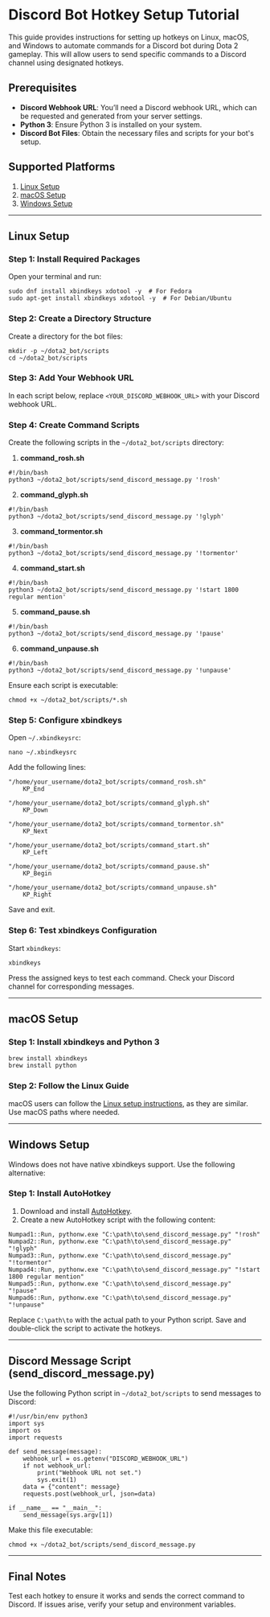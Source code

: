 
# Discord Bot Hotkey Setup Tutorial

This guide provides instructions for setting up hotkeys on Linux, macOS, and Windows to automate commands for a Discord bot during Dota 2 gameplay. This will allow users to send specific commands to a Discord channel using designated hotkeys.

## Prerequisites

- **Discord Webhook URL**: You’ll need a Discord webhook URL, which can be requested and generated from your server settings.
- **Python 3**: Ensure Python 3 is installed on your system.
- **Discord Bot Files**: Obtain the necessary files and scripts for your bot's setup.

## Supported Platforms

1. [Linux Setup](#linux-setup)
2. [macOS Setup](#macos-setup)
3. [Windows Setup](#windows-setup)

---

## Linux Setup

### Step 1: Install Required Packages

Open your terminal and run:

```
sudo dnf install xbindkeys xdotool -y  # For Fedora
sudo apt-get install xbindkeys xdotool -y  # For Debian/Ubuntu
```

### Step 2: Create a Directory Structure

Create a directory for the bot files:

```
mkdir -p ~/dota2_bot/scripts
cd ~/dota2_bot/scripts
```

### Step 3: Add Your Webhook URL

In each script below, replace `<YOUR_DISCORD_WEBHOOK_URL>` with your Discord webhook URL.

### Step 4: Create Command Scripts

Create the following scripts in the `~/dota2_bot/scripts` directory:

1. **command_rosh.sh**

```
#!/bin/bash
python3 ~/dota2_bot/scripts/send_discord_message.py '!rosh'
```

2. **command_glyph.sh**

```
#!/bin/bash
python3 ~/dota2_bot/scripts/send_discord_message.py '!glyph'
```

3. **command_tormentor.sh**

```
#!/bin/bash
python3 ~/dota2_bot/scripts/send_discord_message.py '!tormentor'
```

4. **command_start.sh**

```
#!/bin/bash
python3 ~/dota2_bot/scripts/send_discord_message.py '!start 1800 regular mention'
```

5. **command_pause.sh**

```
#!/bin/bash
python3 ~/dota2_bot/scripts/send_discord_message.py '!pause'
```

6. **command_unpause.sh**

```
#!/bin/bash
python3 ~/dota2_bot/scripts/send_discord_message.py '!unpause'
```

Ensure each script is executable:

```
chmod +x ~/dota2_bot/scripts/*.sh
```

### Step 5: Configure xbindkeys

Open `~/.xbindkeysrc`:

```
nano ~/.xbindkeysrc
```

Add the following lines:

```
"/home/your_username/dota2_bot/scripts/command_rosh.sh"
    KP_End

"/home/your_username/dota2_bot/scripts/command_glyph.sh"
    KP_Down

"/home/your_username/dota2_bot/scripts/command_tormentor.sh"
    KP_Next

"/home/your_username/dota2_bot/scripts/command_start.sh"
    KP_Left

"/home/your_username/dota2_bot/scripts/command_pause.sh"
    KP_Begin

"/home/your_username/dota2_bot/scripts/command_unpause.sh"
    KP_Right
```

Save and exit.

### Step 6: Test xbindkeys Configuration

Start `xbindkeys`:

```
xbindkeys
```

Press the assigned keys to test each command. Check your Discord channel for corresponding messages.

---

## macOS Setup

### Step 1: Install xbindkeys and Python 3

```
brew install xbindkeys
brew install python
```

### Step 2: Follow the Linux Guide

macOS users can follow the [Linux setup instructions](#linux-setup), as they are similar. Use macOS paths where needed.

---

## Windows Setup

Windows does not have native xbindkeys support. Use the following alternative:

### Step 1: Install AutoHotkey

1. Download and install [AutoHotkey](https://www.autohotkey.com/).
2. Create a new AutoHotkey script with the following content:

```
Numpad1::Run, pythonw.exe "C:\path\to\send_discord_message.py" "!rosh"
Numpad2::Run, pythonw.exe "C:\path\to\send_discord_message.py" "!glyph"
Numpad3::Run, pythonw.exe "C:\path\to\send_discord_message.py" "!tormentor"
Numpad4::Run, pythonw.exe "C:\path\to\send_discord_message.py" "!start 1800 regular mention"
Numpad5::Run, pythonw.exe "C:\path\to\send_discord_message.py" "!pause"
Numpad6::Run, pythonw.exe "C:\path\to\send_discord_message.py" "!unpause"
```

Replace `C:\path\to` with the actual path to your Python script. Save and double-click the script to activate the hotkeys.

---

## Discord Message Script (send_discord_message.py)

Use the following Python script in `~/dota2_bot/scripts` to send messages to Discord:

```
#!/usr/bin/env python3
import sys
import os
import requests

def send_message(message):
    webhook_url = os.getenv("DISCORD_WEBHOOK_URL")
    if not webhook_url:
        print("Webhook URL not set.")
        sys.exit(1)
    data = {"content": message}
    requests.post(webhook_url, json=data)

if __name__ == "__main__":
    send_message(sys.argv[1])
```

Make this file executable:

```
chmod +x ~/dota2_bot/scripts/send_discord_message.py
```

---

## Final Notes

Test each hotkey to ensure it works and sends the correct command to Discord. If issues arise, verify your setup and environment variables.